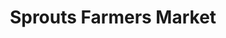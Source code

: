 ---
title: "Sprouts Farmers Market"
url: /albuquerque/sprouts-farmers-market-san-mateo-boulevard-northeast/
shop: supermarket
---